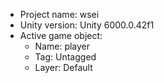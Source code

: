 <!-- UNITY CODE ASSIST INSTRUCTIONS START -->
- Project name: wsei
- Unity version: Unity 6000.0.42f1
- Active game object:
  - Name: player
  - Tag: Untagged
  - Layer: Default
<!-- UNITY CODE ASSIST INSTRUCTIONS END -->